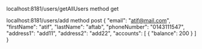 localhost:8181/users/getAllUsers
method get


localhost:8181/users/add
method post
{
        "email": "atif@mail.com",
        "firstName": "atif",
        "lastName": "aftab",
        "phoneNumber": "0143111547",
        "address1": "add11",
        "address2": "add22",
        "accounts": [
            {
                "balance": 200
            }
        ]
    }
	